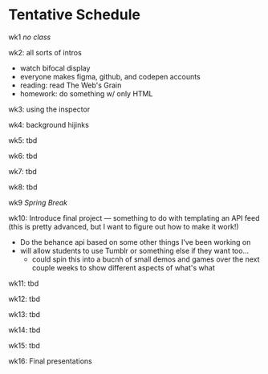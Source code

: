 # Tentative Schedule

wk1 _no class_

wk2: all sorts of intros
  * watch bifocal display
  * everyone makes figma, github, and codepen accounts
  * reading: read The Web's Grain
  * homework: do something w/ only HTML
  
wk3: using the inspector

wk4: background hijinks

wk5: tbd

wk6: tbd

wk7: tbd

wk8: tbd

wk9 _Spring Break_

wk10: Introduce final project — something to do with templating an API feed (this is pretty advanced, but I want to figure out how to make it work!)
  * Do the behance api based on some other things I've been working on
  * will allow students to use Tumblr or something else if they want too...
    - could spin this into a bucnh of small demos and games over the next couple weeks to show different aspects of what's what

wk11: tbd

wk12: tbd

wk13: tbd

wk14: tbd

wk15: tbd

wk16: Final presentations
